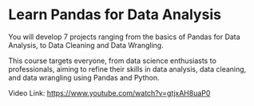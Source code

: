 # Learn Pandas for Data Analysis

You will develop 7 projects ranging from the basics of Pandas for Data Analysis, to Data Cleaning and Data Wrangling.

This course targets everyone, from data science enthusiasts to professionals, aiming to refine their skills in data analysis, data cleaning, and data wrangling using Pandas and Python.

Video Link: https://www.youtube.com/watch?v=gtjxAH8uaP0